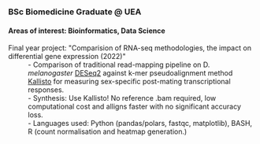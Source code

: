 <h3>BSc Biomedicine Graduate @ UEA</h3>
<h4>Areas of interest: Bioinformatics, Data Science</h4>
<dl>
  <dt>Final year project: "Comparision of RNA-seq methodologies, the impact on differential gene expression (2022)"</dt>
  <dd>- Comparison of traditional read-mapping pipeline on D.<i> melanogaster</i> <a href="https://github.com/mikelove/DESeq2">DESeq2</a> against k-mer pseudoalignment method <a href="https://github.com/pachterlab/kallisto">Kallisto</a> for measuring sex-specific post-mating transcriptional responses.</dd>
  <dd>- Synthesis: Use Kallisto! No reference .bam required, low computational cost and alligns faster with no significant accuracy loss.
  <dd>- Languages used: Python (pandas/polars, fastqc, matplotlib), BASH, R (count normalisation and heatmap generation.)</dd>
</dl>
